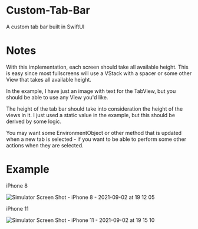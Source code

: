 # Custom-Tab-Bar
A custom tab bar built in SwiftUI

# Notes
With this implementation, each screen should take all available height. This is easy since most fullscreens will use a VStack with a spacer or some other View that takes all available height.

In the example, I have just an image with text for the TabView, but you should be able to use any View you'd like.

The height of the tab bar should take into consideration the height of the views in it. I just used a static value in the example, but this should be derived by some logic.

You may want some EnvironmentObject or other method that is updated when a new tab is selected - if you want to be able to perform some other actions when they are selected.

# Example

iPhone 8

![Simulator Screen Shot - iPhone 8 - 2021-09-02 at 19 12 05](https://user-images.githubusercontent.com/81925718/131932259-a80c2f1c-6b35-4503-a018-eefb9c318ed1.png)

iPhone 11

![Simulator Screen Shot - iPhone 11 - 2021-09-02 at 19 15 10](https://user-images.githubusercontent.com/81925718/131932268-2a638ba1-3245-4ae7-b771-42ef3256cba0.png)

